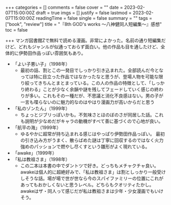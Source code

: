 +++
categories = []
comments = false
cover = ""
date = 2023-02-07T15:00:00Z
draft = true
imgs = []
justify = false
lastmod = 2023-02-07T15:00:00Z
readingTime = false
single = false
summary = ""
tags = ["book", "review"]
title = "『8th GOD's works ～八神健同人短編集～』感想"
toc = false

+++
マンガ図書館Zで無料で読める漫画。非常によかった。名前の通り短編集だけど、どれもジャンルが似通っておらず面白い。他の作品も目を通したけど、全体的に伊勢田作品っぽい雰囲気もあり。

* 「よい子悪い子」（1998年）
  * 最初の話、割とこの一発目でしっかり引き込まれた。全部読んだ今となっては特に目立った作品ではなかったなと思うが、登場人物を可能な限り絞ってきちんとまとまっている。この人の作品の特徴として、「しっかり終わる」ことが少なく余韻や謎を残してフェードしていく感じの終わりが多い。これもその一種だが、不思議と消化不良感はない。男の子が一言も喋らないのに魅力的なのはやはり漫画力が高いからだと思う
* 「私のゾンたん」（1999年） 
  * ちょっとジブリっぽいかも。不気味さとほのぼのさが同居した話。これも説明が少なめだがキャラの動機がすべて善に基づくので心地が良い。
* 「航平の海」（1999年）
  * ゆるやかに超常が持ち込まれる感じはやっぱり伊勢田作品っぽい。 最初の引き込み方がうまく、散らばめた謎は丁寧に回収するのではなく火力強めのパッションで燃やし尽くすという雛形がよく現れている。
* 「awake」（1999年） 
* 「私は教祖さま」（1998年）
  * この二本は本書の中でダントツで好き。どっちもメチャクチャ良い。awakeは個人的に超絶好みで、「私は教祖さま」は割としっかり一般受けしそうな話。場が場で世が世なら今のスパイファミリーの位置にこれがあってもおかしくないと思うレベル。どちらもクオリティたかし。awakeはザ・同人って感じだが私は教祖さまは少年・少女漫画でもいけそう。